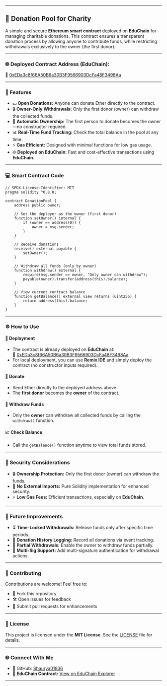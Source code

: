 
---

## 💖 **Donation Pool for Charity**  

A simple and secure **Ethereum smart contract** deployed on **EduChain** for managing charitable donations. This contract ensures a transparent donation process by allowing anyone to contribute funds, while restricting withdrawals exclusively to the owner (the first donor).  

---

### 🌐 **Deployed Contract Address (EduChain):**  
🔗 [0xEDa3c8f66A50B6a30B3F9566903DcFa48F3498Aa](https://explorer.opencampus.xyz/address/0xEDa3c8f66A50B6a30B3F9566903DcFa48F3498Aa)  

---

### 🚀 **Features**  
- 💵 **Open Donations:** Anyone can donate Ether directly to the contract.  
- 🔒 **Owner-Only Withdrawals:** Only the first donor (owner) can withdraw the collected funds.  
- 🌟 **Automatic Ownership:** The first person to donate becomes the owner—no constructor required.  
- 📊 **Real-Time Fund Tracking:** Check the total balance in the pool at any time.  
- ⚡ **Gas Efficient:** Designed with minimal functions for low gas usage.  
- 🌐 **Deployed on EduChain:** Fast and cost-effective transactions using **EduChain**.  

---

### 💻 **Smart Contract Code**  
```solidity
// SPDX-License-Identifier: MIT
pragma solidity ^0.8.0;

contract DonationPool {
    address public owner;

    // Set the deployer as the owner (first donor)
    function setOwner() internal {
        if (owner == address(0)) {
            owner = msg.sender;
        }
    }

    // Receive donations
    receive() external payable {
        setOwner();
    }

    // Withdraw all funds (only by owner)
    function withdraw() external {
        require(msg.sender == owner, "Only owner can withdraw");
        payable(owner).transfer(address(this).balance);
    }

    // View current contract balance
    function getBalance() external view returns (uint256) {
        return address(this).balance;
    }
}
```

---

### ⚙️ **How to Use**  

#### 🔧 **Deployment**  
- The contract is already deployed on **EduChain** at:  
  🔗 [0xEDa3c8f66A50B6a30B3F9566903DcFa48F3498Aa](https://explorer.opencampus.xyz/address/0xEDa3c8f66A50B6a30B3F9566903DcFa48F3498Aa)  
- For local deployment, you can use **Remix IDE** and simply deploy the contract (no constructor inputs required).

#### 💸 **Donate**  
- Send Ether directly to the deployed address above.  
- The **first donor** becomes the **owner** of the contract.  

#### 🏦 **Withdraw Funds**  
- Only the **owner** can withdraw all collected funds by calling the `withdraw()` function.  

#### 📈 **Check Balance**  
- Call the `getBalance()` function anytime to view total funds stored.  

---

### 🔐 **Security Considerations**  
- 🔒 **Ownership Protection:** Only the first donor (owner) can withdraw the funds.  
- 💎 **No External Imports:** Pure Solidity implementation for enhanced security.  
- ⚡ **Low Gas Fees:** Efficient transactions, especially on **EduChain**.  

---

### 🌟 **Future Improvements**  
- ⏳ **Time-Locked Withdrawals:** Release funds only after specific time periods.  
- 📝 **Donation History Logging:** Record all donations via event tracking.  
- 🏦 **Partial Withdrawals:** Enable the owner to withdraw funds partially.  
- 🔗 **Multi-Sig Support:** Add multi-signature authentication for withdrawal actions.  

---

### 🤝 **Contributing**  
Contributions are welcome! Feel free to:  
- 🍴 Fork this repository  
- 🛠 Open issues for feedback  
- 🚀 Submit pull requests for enhancements  

---

### 📝 **License**  
This project is licensed under the **MIT License**. See the [LICENSE](LICENSE) file for details.  

---

### 🌐 **Connect With Me**  
- 💬 GitHub: [Shaurya01836](https://github.com/Shaurya01836)  
- 🚀 **EduChain Contract:** [View on EduChain Explorer](https://explorer.opencampus.xyz/address/0xEDa3c8f66A50B6a30B3F9566903DcFa48F3498Aa)  

---


